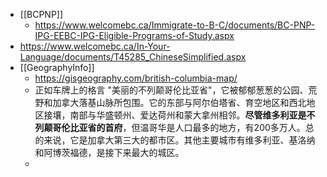 - [[BCPNP]]
	- https://www.welcomebc.ca/Immigrate-to-B-C/documents/BC-PNP-IPG-EEBC-IPG-Eligible-Programs-of-Study.aspx
- https://www.welcomebc.ca/In-Your-Language/documents/T45285_ChineseSimplified.aspx
- [[GeographyInfo]]
	- https://gisgeography.com/british-columbia-map/
	- 正如车牌上的格言 "美丽的不列颠哥伦比亚省"，它被郁郁葱葱的公园、荒野和加拿大落基山脉所包围。它的东部与阿尔伯塔省、育空地区和西北地区接壤，南部与华盛顿州、爱达荷州和蒙大拿州相邻。**尽管维多利亚是不列颠哥伦比亚省的首府**，但温哥华是人口最多的地方，有200多万人。总的来说，它是加拿大第三大的都市区。其他主要城市有维多利亚、基洛纳和阿博茨福德，是接下来最大的城区。
	-